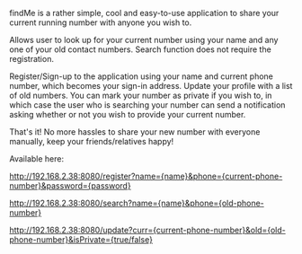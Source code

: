 findMe is a rather simple, cool and easy-to-use application to share your current running number with anyone you wish to.

Allows user to look up for your current number using your name and any one of your old contact numbers. Search function does not require the registration.

Register/Sign-up to the application using your name and current phone number, which becomes your sign-in address. Update your profile with a list of old numbers.
You can mark your number as private if you wish to, in which case the user who is searching your number can send a notification asking whether or not you wish to provide your current number.

That's it! No more hassles to share your new number with everyone manually, keep your friends/relatives happy!

Available here:

http://192.168.2.38:8080/register?name={name}&phone={current-phone-number}&password={password}

http://192.168.2.38:8080/search?name={name}&phone={old-phone-number}

http://192.168.2.38:8080/update?curr={current-phone-number}&old={old-phone-number}&isPrivate={true/false}
